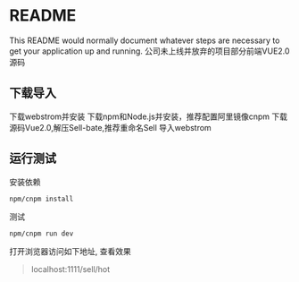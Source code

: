 # README #

This README would normally document whatever steps are necessary to get your application up and running.
公司未上线并放弃的项目部分前端VUE2.0源码

## 下载导入
下载webstrom并安装
下载npm和Node.js并安装，推荐配置阿里镜像cnpm
下载源码Vue2.0,解压Sell-bate,推荐重命名Sell
导入webstrom

## 运行测试

安装依赖

```shell
npm/cnpm install
```

测试

```shell
npm/cnpm run dev
```

打开浏览器访问如下地址, 查看效果

> localhost:1111/sell/hot
